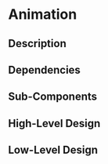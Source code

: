 # Animation

## Description

## Dependencies

## Sub-Components

## High-Level Design

## Low-Level Design
